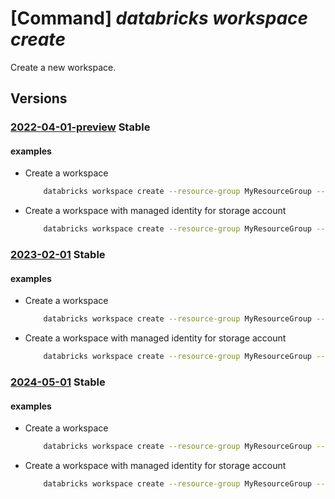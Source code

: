 # [Command] _databricks workspace create_

Create a new workspace.

## Versions

### [2022-04-01-preview](/Resources/mgmt-plane/L3N1YnNjcmlwdGlvbnMve30vcmVzb3VyY2Vncm91cHMve30vcHJvdmlkZXJzL21pY3Jvc29mdC5kYXRhYnJpY2tzL3dvcmtzcGFjZXMve30=/2022-04-01-preview.xml) **Stable**

<!-- mgmt-plane /subscriptions/{}/resourcegroups/{}/providers/microsoft.databricks/workspaces/{} 2022-04-01-preview -->

#### examples

- Create a workspace
    ```bash
        databricks workspace create --resource-group MyResourceGroup --name MyWorkspace --location westus --sku standard
    ```

- Create a workspace with managed identity for storage account
    ```bash
        databricks workspace create --resource-group MyResourceGroup --name MyWorkspace --location eastus2euap --sku premium --prepare-encryption
    ```

### [2023-02-01](/Resources/mgmt-plane/L3N1YnNjcmlwdGlvbnMve30vcmVzb3VyY2Vncm91cHMve30vcHJvdmlkZXJzL21pY3Jvc29mdC5kYXRhYnJpY2tzL3dvcmtzcGFjZXMve30=/2023-02-01.xml) **Stable**

<!-- mgmt-plane /subscriptions/{}/resourcegroups/{}/providers/microsoft.databricks/workspaces/{} 2023-02-01 -->

#### examples

- Create a workspace
    ```bash
        databricks workspace create --resource-group MyResourceGroup --name MyWorkspace --location westus --sku standard
    ```

- Create a workspace with managed identity for storage account
    ```bash
        databricks workspace create --resource-group MyResourceGroup --name MyWorkspace --location eastus2euap --sku premium --prepare-encryption
    ```

### [2024-05-01](/Resources/mgmt-plane/L3N1YnNjcmlwdGlvbnMve30vcmVzb3VyY2Vncm91cHMve30vcHJvdmlkZXJzL21pY3Jvc29mdC5kYXRhYnJpY2tzL3dvcmtzcGFjZXMve30=/2024-05-01.xml) **Stable**

<!-- mgmt-plane /subscriptions/{}/resourcegroups/{}/providers/microsoft.databricks/workspaces/{} 2024-05-01 -->

#### examples

- Create a workspace
    ```bash
        databricks workspace create --resource-group MyResourceGroup --name MyWorkspace --location westus --sku standard
    ```

- Create a workspace with managed identity for storage account
    ```bash
        databricks workspace create --resource-group MyResourceGroup --name MyWorkspace --location eastus2euap --sku premium --prepare-encryption
    ```
